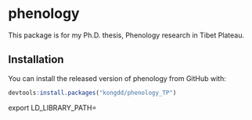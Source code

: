 # phenology

This package is for my Ph.D. thesis, Phenology research in Tibet Plateau.


## Installation

You can install the released version of phenology from GitHub with:

``` r
devtools:install.packages("kongdd/phenology_TP")
```

export LD_LIBRARY_PATH= 
